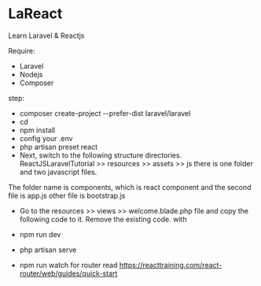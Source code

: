 # LaReact

Learn Laravel & Reactjs 

Require:
- Laravel
- Nodejs
- Composer

step: 
* composer create-project --prefer-dist laravel/laravel <Name Project>
* cd <Name Project>
* npm install
* config your .env
* php artisan preset react
* Next, switch to the following structure directories.
ReactJSLaravelTutorial  >> resources  >>  assets  >>   js  there is one folder and two javascript files.

The folder name is components, which is react component and the second file is app.js other file is bootstrap.js
* Go to the resources  >>  views  >>  welcome.blade.php file and copy the following code to it. Remove the existing code.
 with 
  <div id="example"></div>
  <script src="{{asset('js/app.js')}}" ></script>
  
* npm run dev
* php artisan serve
* npm run watch
for router read https://reacttraining.com/react-router/web/guides/quick-start

